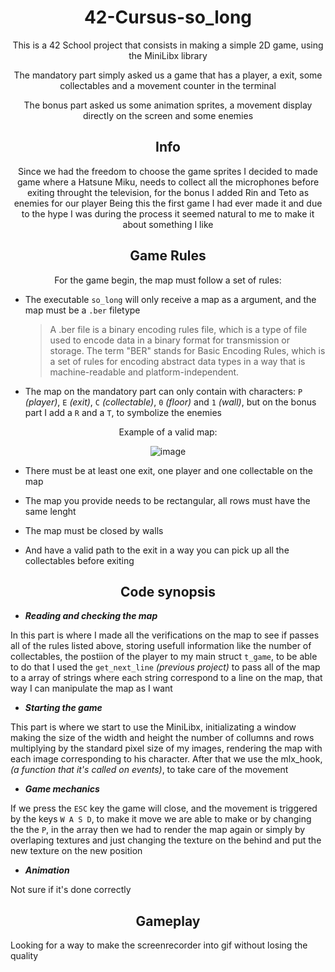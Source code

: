 <h1 align="center">
42-Cursus-so_long
</h1>
<p align="center">
This is a 42 School project that consists in making a simple 2D game, using the MiniLibx library
</p>
<p align="center">
The mandatory part simply asked us a game that has a player, a exit, some collectables and a movement counter in the terminal
</p>
<p align="center">
The bonus part asked us some animation sprites, a movement display directly on the screen and some enemies
</p>

<h2 align="center">
Info
</h2>
<p align="center">
Since we had the freedom to choose the game sprites I decided to made game where a Hatsune Miku, needs to collect all the microphones before exiting throught the television, for the bonus I added Rin and Teto as enemies for our player
Being this the first game I had ever made it and due to the hype I was during the process it seemed natural to me to make it about something I like
</p>
<h2 align="center">
Game Rules
</h2>
<p align="center">
For the game begin, the map must follow a set of rules:
</p>

* The executable ``so_long`` will only receive a map as a argument, and the map must be a ``.ber`` filetype
  >A .ber file is a binary encoding rules file, which is a type of file used to encode data in a binary format for transmission or storage. The term "BER" stands for Basic Encoding Rules, which is a set of rules for encoding abstract data types in a way that is machine-readable and platform-independent.

* The map on the mandatory part can only contain with characters: ``P`` *(player)*, ``E`` *(exit)*, ``C`` *(collectable)*, ``0`` *(floor)* and ``1`` *(wall)*, but on the bonus part I add a ``R`` and a ``T``, to symbolize the enemies
<p align="center">
Example of a valid map:
</p>

<div align="center">

![image](https://user-images.githubusercontent.com/117469751/222915238-20985d05-9ce0-46d4-b7bf-99c48b1187f1.png)

</div>

* There must be at least one exit, one player and one collectable on the map

* The map you provide needs to be rectangular, all rows must have the same lenght

* The map must be closed by walls

* And have a valid path to the exit in a way you can pick up all the collectables before exiting

<h2 align="center">
Code synopsis
</h2>

* ***Reading and checking the map***

In this part is where I made all the verifications on the map to see if passes all of the rules listed above, storing
usefull information like the number of collectables, the postiion of the player to my main struct ``t_game``, 
to be able to do that I used the ``get_next_line`` *(previous project)* to pass all of the map to a array of strings
where each string correspond to a line on the map, that way I can manipulate the map as I want

* ***Starting the game***

This part is where we start to use the MiniLibx, initializating a window making the size of the width and height
the number of collumns and rows multiplying by the standard pixel size of my images, rendering the map with each image
corresponding to his character. After that we use the mlx_hook, *(a function that it's called on events)*, to take care of
the movement

* ***Game mechanics***

If we press the ``ESC`` key the game will close, and the movement is triggered by the keys ``W A S D``, to make it move
we are able to make or by changing the the ``P``, in the array then we had to render the map again or simply by overlaping
textures and just changing the texture on the behind and put the new texture on the new position

* ***Animation***

Not sure if it's done correctly

<h2 align="center">
Gameplay
</h2>

Looking for a way to make the screenrecorder into gif without losing the quality

